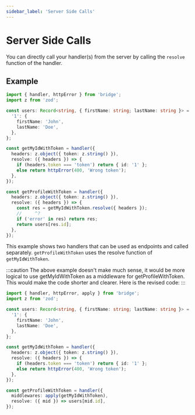 ```yaml
---
sidebar_label: 'Server Side Calls'
---
```


# Server Side Calls

You can directly call your handler(s) from the server by calling the `resolve` function of the handler.

## Example

```ts twoslash
import { handler, httpError } from 'bridge';
import z from 'zod';

const users: Record<string, { firstName: string; lastName: string }> = {
  '1': {
    firstName: 'John',
    lastName: 'Doe',
  },
};

const getMyIdWithToken = handler({
  headers: z.object({ token: z.string() }),
  resolve: ({ headers }) => {
    if (headers.token === 'token') return { id: '1' };
    else return httpError(400, 'Wrong token');
  },
});

const getProfileWithToken = handler({
  headers: z.object({ token: z.string() }),
  resolve: ({ headers }) => {
    const res = getMyIdWithToken.resolve({ headers });
    //     ^?
    if ('error' in res) return res;
    return users[res.id];
  },
});
```

This example shows two handlers that can be used as endpoints and called separately. `getProfileWithToken` uses the resolve function of `getMyIdWithToken`.

:::caution
The above example doesn't make much sense, it would be more logical to use getMyIdWithToken as a middleware for getProfileWithToken. This would make the code shorter and clearer. Here is the revised code:
:::

```ts twoslash
import { handler, httpError, apply } from 'bridge';
import z from 'zod';

const users: Record<string, { firstName: string; lastName: string }> = {
  '1': {
    firstName: 'John',
    lastName: 'Doe',
  },
};

const getMyIdWithToken = handler({
  headers: z.object({ token: z.string() }),
  resolve: ({ headers }) => {
    if (headers.token === 'token') return { id: '1' };
    else return httpError(400, 'Wrong token');
  },
});

const getProfileWithToken = handler({
  middlewares: apply(getMyIdWithToken),
  resolve: ({ mid }) => users[mid.id],
});
```
